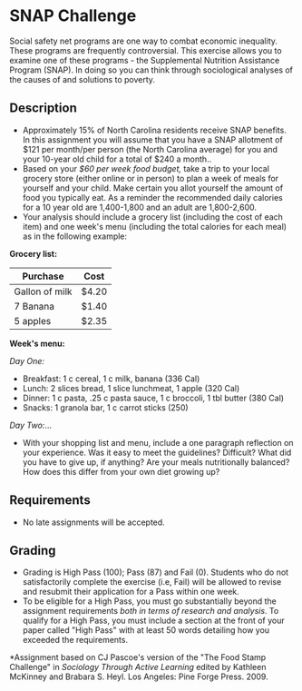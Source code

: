# SNAP Challenge

Social safety net programs are one way to combat economic inequality. These programs are frequently controversial. This exercise allows you to examine one of these programs - the Supplemental Nutrition Assistance Program (SNAP). In doing so you can think through sociological analyses of the causes of and solutions to poverty.

## Description

- Approximately 15% of North Carolina residents receive SNAP benefits. In this assignment you will assume that you have a SNAP allotment of $121 per month/per person (the North Carolina average) for you and your 10-year old child for a total of $240 a month..
- Based on your _$60 per week food budget,_ take a trip to your local grocery store (either online or in person) to plan a week of meals for yourself and your child. Make certain you allot yourself the amount of food you typically eat. As a reminder the recommended daily calories for a 10 year old are 1,400-1,800 and an adult are 1,800-2,600.
- Your analysis should include a grocery list (including the cost of each item) and one week&#39;s menu (including the total calories for each meal) as in the following example:

**Grocery list:**

| Purchase       | Cost  |
|----------------|-------|
| Gallon of milk | $4.20 |
| 7 Banana       | $1.40 |
| 5 apples       | $2.35 |

**Week's menu:**

_Day One:_

* Breakfast: 1 c cereal, 1 c milk, banana (336 Cal)
* Lunch: 2 slices bread, 1 slice lunchmeat, 1 apple (320 Cal)
* Dinner: 1 c pasta, .25 c pasta sauce, 1 c broccoli, 1 tbl butter (380 Cal)
* Snacks: 1 granola bar, 1 c carrot sticks (250)

_Day Two:_...

- With your shopping list and menu, include a one paragraph reflection on your experience. Was it easy to meet the guidelines? Difficult? What did you have to give up, if anything? Are your meals nutritionally balanced? How does this differ from your own diet growing up?

## Requirements

- No late assignments will be accepted.

## Grading

- Grading is High Pass (100); Pass (87) and Fail (0). Students who do not satisfactorily complete the exercise (i.e, Fail) will be allowed to revise and resubmit their application for a Pass within one week.
- To be eligible for a High Pass, you must go substantially beyond the assignment requirements _both in terms of research and analysis_. To qualify for a High Pass, you must include a section at the front of your paper called &quot;High Pass&quot; with at least 50 words detailing how you exceeded the requirements.

\*Assignment based on CJ Pascoe&#39;s version of the &quot;The Food Stamp Challenge&quot; in _Sociology Through Active Learning_ edited by Kathleen McKinney and Brabara S. Heyl. Los Angeles: Pine Forge Press. 2009.
